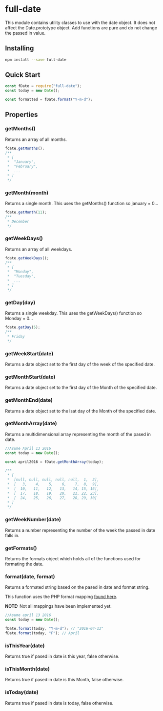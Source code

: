 # full-date #

This module contains utility classes to use with the date object. It does not affect the Date.prototype object. Add functions are pure and do not change the passed in value.

## Installing ##

```bash
npm install --save full-date
```



## Quick Start ##

```javascript
const fDate = require("full-date");
const today = new Date();

const formatted = fDate.format("Y-m-d");
```

## Properties ##

### getMonths() ###

Returns an array of all months.

```javascript
fdate.getMonths();
/**
 * [
 *  "January",
 *  "February",
 *  ...
 * ]
 */
```

### getMonth(month) ###

Returns a single month. This uses the getMonths() function so january = 0...

```javascript
fdate.getMonth(11);
/**
 * December
 */
```

### getWeekDays() ###

Returns an array of all weekdays.

```javascript
fdate.getWeekDays();
/**
 * [
 *  "Monday",
 *  "Tuesday",
 *  ...
 * ]
 */
```

### getDay(day) ###

Returns a single weekday. This uses the getWeekDays() function so Monday = 0...

```javascript
fdate.getDay(5);
/**
 * Friday
 */
```

### getWeekStart(date) ###

Returns a date object set to the first day of the week of the specified date.

### getMonthStart(date) ###

Returns a date object set to the first day of the Month of the specified date.

### getMonthEnd(date) ###

Returns a date object set to the lsat day of the Month of the specified date.

### getMonthArray(date) ###

Returns a multidimensional array representing the month of the pased in date.

```javascript
//Asume April 13 2016
const today = new Date();

const april2016 = fDate.getMonthArray(today);

/**
 * [
 *  [null, null, null, null, null,  1,  2],
 *  [   3,    4,    5,    6,    7,  8,  9],
 *  [  10,   11,   12,   13,   14, 15, 16],
 *  [  17,   18,   19,   20,   21, 22, 23],
 *  [  24,   25,   26,   27,   28, 29, 30]
 * ]
 */
```

### getWeekNumber(date) ###

Returns a number representing the number of the week the passed in date falls in.

### getFormats() ###

Returns the formats object which holds all of the functions used for formating the date.

### format(date, format) ###

Returns a formated string based on the pased in date and format string.

This function uses the PHP format mapping [found here](http://php.net/manual/en/function.date.php).

__NOTE:__ Not all mappings have been implemented yet.

```javascript
//Asume april 13 2016
const today = new Date();

fDate.format(today, "Y-m-d"); // "2016-04-13"
fDate.format(today, "F"); // April
```

### isThisYear(date) ###

Returns true if pased in date is this year, false otherwise.

### isThisMonth(date) ###

Returns true if pased in date is this Month, false otherwise.

### isToday(date) ###

Returns true if pased in date is today, false otherwise.